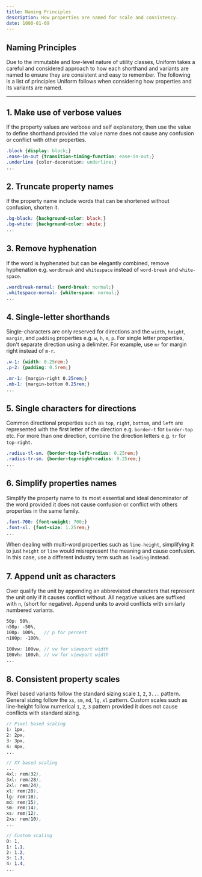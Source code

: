 ```yaml
---
title: Naming Principles
description: How properties are named for scale and consistency.
date: 1000-01-09
---
```


## Naming Principles

Due to the immutable and low-level nature of utility classes, Uniform takes a careful and considered approach to how each shorthand and variants are named to ensure they are consistent and easy to remember. The following is a list of principles Uniform follows when considering how properties and its variants are named.

---

## 1. Make use of verbose values

If the property values are verbose and self explanatory, then use the value to define shorthand provided the value name does not cause any confusion or conflict with other properties.

```scss
.block {display: block;}
.ease-in-out {transition-timing-function: ease-in-out;}
.underline {color-decoration: underline;}
...
```

## 2. Truncate property names

If the property name include words that can be shortened without confusion, shorten it.

```scss
.bg-black: {background-color: black;}
.bg-white: {background-color: white;}
...
```

## 3. Remove hyphenation

If the word is hyphenated but can be elegantly combined, remove hyphenation e.g. `wordbreak` and `whitespace` instead of `word-break` and `white-space`.

```scss
.wordbreak-normal: {word-break: normal;}
.whitespace-normal: {white-space: normal;}
...
```

## 4. Single-letter shorthands

Single-characters are only reserved for directions and the `width`, `height`, `margin`, and `padding` properties e.g. `w`, `h`, `m`, `p`. For single letter properties, don't separate direction using a delimiter. For example, use `mr` for margin right instead of `m-r`.

```scss
.w-1: {width: 0.25rem;}
.p-2: {padding: 0.5rem;}

.mr-1: {margin-right 0.25rem;}
.mb-1: {margin-bottom 0.25rem;}
...
```

## 5. Single characters for directions

Common directional properties such as `top`, `right`, `bottom`, and `left` are represented with the first letter of the direction e.g. `border-t` for `border-top` etc. For more than one direction, combine the direction letters e.g. `tr` for `top-right`.

```scss
.radius-tl-sm. {border-top-left-radius: 0.25rem;}
.radius-tr-sm. {border-top-right-radius: 0.25rem;}
...
```

## 6. Simplify properties names

Simplify the property name to its most essential and ideal denominator of the word provided it does not cause confusion or conflict with others properties in the same family.

```scss
.font-700: {font-weight: 700;}
.font-xl. {font-size: 1.25rem;}
...
```

When dealing with multi-word properties such as `line-height`, simplifying it to just `height` or `line` would misrepresent the meaning and cause confusion. In this case, use a different industry term such as `leading` instead.

## 7. Append unit as characters

Over qualify the unit by appending an abbreviated characters that represent the unit only if it causes conflict without. All negative values are suffixed with `n`, (short for negative). Append units to avoid conflicts with similarly numbered variants.


```scss
50p: 50%,
n50p: -50%,
100p: 100%,   // p for percent
n100p: -100%,

100vw: 100vw, // vw for viewport width
100vh: 100vh, // vw for viewport width
...
```

## 8. Consistent property scales

Pixel based variants follow the standard sizing scale `1`, `2`, `3...` pattern. General sizing follow the `xs`, `sm`, `md`, `lg`, `xl` pattern. Custom scales such as line-height follow numerical `1`, `2`, `3` pattern provided it does not cause conflicts with standard sizing.

```scss
// Pixel based scaling
1: 1px,
2: 2px,
3: 3px,
4: 4px,
...
```

```scss
// XY based scaling
...
4xl: rem(32),
3xl: rem(28),
2xl: rem(24),
xl: rem(20),
lg: rem(18),
md: rem(15),
sm: rem(14),
xs: rem(12),
2xs: rem(10),
...
```

```scss
// Custom scaling
0: 1,
1: 1.1,
2: 1.2,
3: 1.3,
4: 1.4,
...
```
